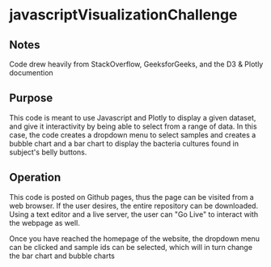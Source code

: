 # javascriptVisualizationChallenge

## Notes
Code drew heavily from StackOverflow, GeeksforGeeks, and the D3 & Plotly documention

## Purpose
This code is meant to use Javascript and Plotly to display a given dataset, and give it interactivity by being able to select from a range of data.
In this case, the code creates a dropdown menu to select samples and creates a bubble chart and a bar chart to display the bacteria cultures found in subject's belly buttons. 

## Operation
This code is posted on Github pages, thus the page can be visited from a web browser. If the user desires, the entire repository can be downloaded. Using a text editor and a live server, the user can
"Go Live" to interact with the webpage as well.

Once you have reached the homepage of the website, the dropdown menu can be clicked and sample ids can be selected, which will in turn change the bar chart and bubble charts
